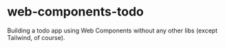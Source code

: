 # web-components-todo
Building a todo app using Web Components without any other libs (except Tailwind, of course).
